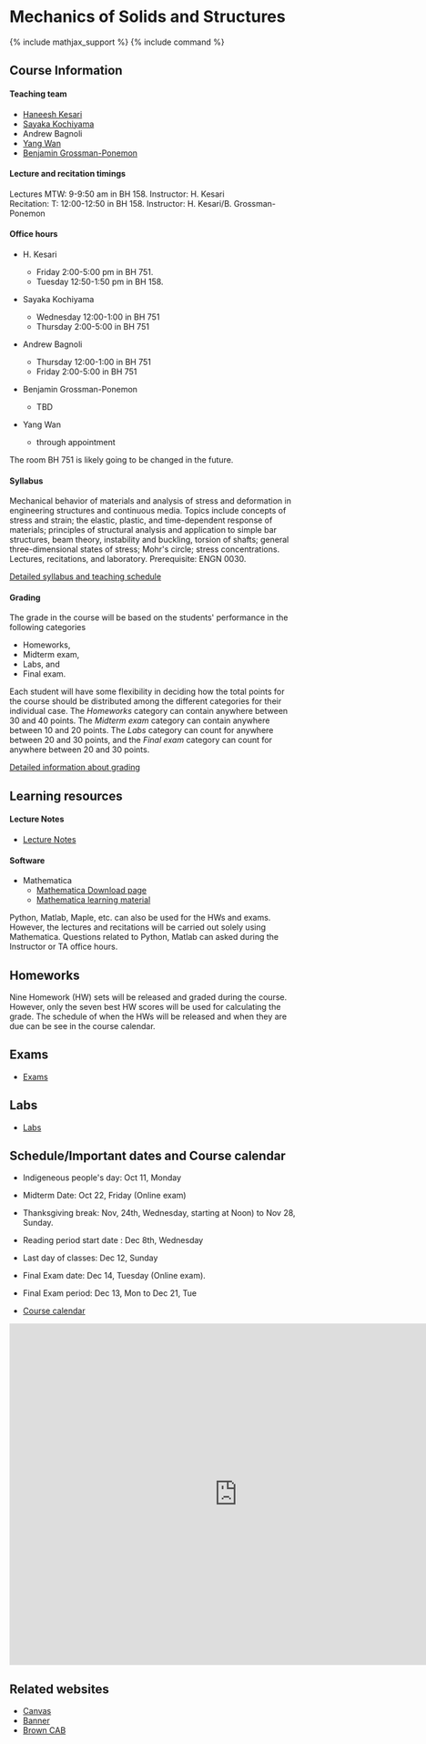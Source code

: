 # Mechanics of Solids and Structures

{% include mathjax_support %}
{% include command %}

 
 


## Course Information

#### Teaching team <!--HK_to_HK: done with this section-->
 * [Haneesh Kesari](https://appliedmechanicslab.github.io/Team)  
 * [Sayaka Kochiyama](https://appliedmechanicslab.github.io/Team)
 * Andrew Bagnoli 
 * [Yang Wan](https://appliedmechanicslab.github.io/Team)
 * [Benjamin Grossman-Ponemon](https://appliedmechanicslab.github.io/Team)

#### Lecture and recitation timings


Lectures MTW: 9-9:50 am in BH 158. Instructor: H. Kesari <br/> 
Recitation: T: 12:00-12:50 in BH 158. Instructor: H. Kesari/B. Grossman-Ponemon <br/>




#### Office hours 

*  H. Kesari
    - Friday 2:00-5:00 pm in BH 751.
    - Tuesday 12:50-1:50 pm in BH 158.

* Sayaka Kochiyama
   - Wednesday 12:00-1:00 in BH 751     
   - Thursday  2:00-5:00 in BH 751

* Andrew Bagnoli
   - Thursday  12:00-1:00 in BH 751
   -  Friday   2:00-5:00  in BH 751

* Benjamin Grossman-Ponemon
   - TBD

* Yang Wan 
   - through appointment
  
The room BH 751 is likely going to be changed in the future.





#### Syllabus

Mechanical behavior of materials and analysis of stress and deformation in engineering structures and continuous media. Topics include concepts of stress and strain; the elastic, plastic, and time-dependent response of materials; principles of structural analysis and application to simple bar structures, beam theory, instability and buckling, torsion of shafts; general three-dimensional states of stress; Mohr's circle; stress concentrations. Lectures, recitations, and laboratory. Prerequisite: ENGN 0030.

[Detailed syllabus and teaching schedule](Syllabus/index.md)

#### Grading

The grade in the course will be based on the students' performance in the following categories 

* Homeworks, 
* Midterm exam, 
* Labs, and 
* Final exam. 
 
Each student will have some flexibility in deciding how the total points for the course should be distributed among the different categories for their individual case. The _Homeworks_ category can contain anywhere between 30 and 40 points. The _Midterm exam_ category can contain anywhere between 10 and 20 points. The _Labs_ category can count for anywhere between 20 and 30 points, and the _Final exam_ category can count for anywhere between 20 and 30 points.

[Detailed information about grading](./CourseInformation/Grading.md) 

## Learning resources <!--HK_to_HK: done with this section-->

#### Lecture Notes

* [Lecture Notes](CourseNotes/CourseTopics.md)

#### Software
* Mathematica 
    - [Mathematica Download page](https://www.brown.edu/information-technology/software/)
    - [Mathematica learning material](https://appliedmechanicslab.github.io/appliedmechanicslab/Mathematica_software_commands.html)

Python, Matlab, Maple, etc. can also be used for the HWs and exams. However, the lectures and recitations will be carried out solely using Mathematica. Questions related to Python, Matlab can asked during the Instructor or TA office hours.   

<!-- AB_TODO : If you know any good online resources to learn Python and/or Matlab please  include them here. Delete this TODO in you have read it -->


## Homeworks <!-- HK_to_HK: HK done with this section -->

Nine Homework (HW) sets will be released and graded during the course. However, only the seven best HW scores will be used for calculating the grade. The schedule of when the HWs will be released and when they are due can be see in the course calendar. 

<!-- AB_TODO: Please update the above paragraph based on your latest schedule. Also update this HW schedule in the course calendar, the one that shows up on the home page of the course website -->

<!-- *  [Home works](Homeworks/index.md) -->

## Exams
* [Exams](Exams/index.md)

## Labs

*  [Labs](Labs/index.md)


## Schedule/Important dates and Course calendar




* Indigeneous people's day: Oct 11, Monday <br/>
* Midterm Date: Oct 22, Friday (Online exam) <br/> 
* Thanksgiving break: Nov, 24th, Wednesday, starting at Noon) to Nov 28, Sunday.<br/>
* Reading period start date : Dec 8th, Wednesday <br/>
* Last day of classes: Dec 12, Sunday <br/>
* Final Exam date: Dec 14, Tuesday (Online exam). <br/>
* Final Exam period: Dec 13, Mon to Dec 21, Tue <br/>

* [Course calendar](https://calendar.google.com/calendar/u/0?cid=Y182MG1uMnZuNnRxbmM4ODA2a2V1MXF0bzFpY0Bncm91cC5jYWxlbmRhci5nb29nbGUuY29t)

<iframe src="https://calendar.google.com/calendar/embed?src=c_60mn2vn6tqnc8806keu1qto1ic%40group.calendar.google.com&ctz=America%2FNew_York" style="border: 0" width="800" height="600" frameborder="0" scrolling="no"></iframe>


## Related websites

* [Canvas](https://canvas.brown.edu/courses/1086173)
* [Banner](https://selfservice.brown.edu/ss/twbkwbis.P_GenMenu?name=homepage)
* [Brown CAB](https://cab.brown.edu/)


